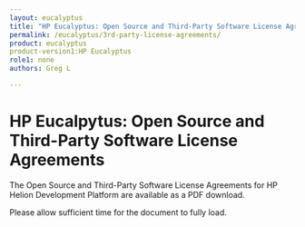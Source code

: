 ```yaml
---
layout: eucalyptus
title: "HP Eucalyptus: Open Source and Third-Party Software License Agreements"
permalink: /eucalyptus/3rd-party-license-agreements/
product: eucalyptus
product-version1:HP Eucalyptus
role1: none
authors: Greg L

---
```

<!--Under Revision-->

# HP Eucalpytus: Open Source and Third-Party Software License Agreements 

 

The Open Source and Third-Party Software License Agreements for HP Helion Development Platform are available as a PDF download.

<!--[Download the PDF document]( )-->

Please allow sufficient time for the document to fully load.
